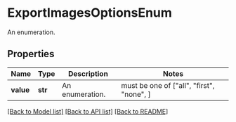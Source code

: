 # ExportImagesOptionsEnum

An enumeration.

## Properties
Name | Type | Description | Notes
------------ | ------------- | ------------- | -------------
**value** | **str** | An enumeration. |  must be one of ["all", "first", "none", ]

[[Back to Model list]](../README.md#documentation-for-models) [[Back to API list]](../README.md#documentation-for-api-endpoints) [[Back to README]](../README.md)


